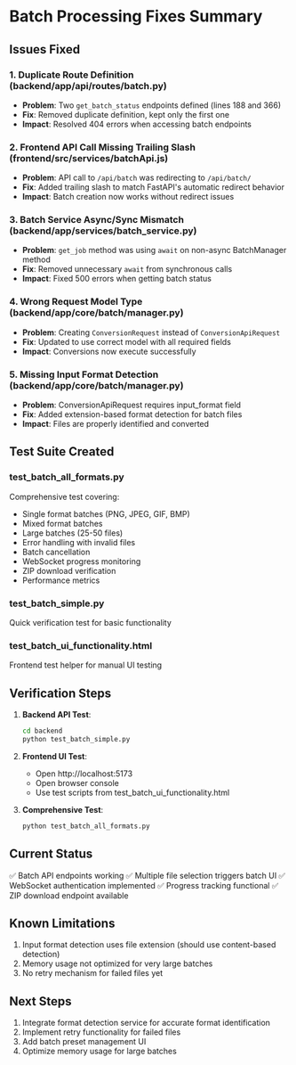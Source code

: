 # Batch Processing Fixes Summary

## Issues Fixed

### 1. **Duplicate Route Definition** (backend/app/api/routes/batch.py)
- **Problem**: Two `get_batch_status` endpoints defined (lines 188 and 366)
- **Fix**: Removed duplicate definition, kept only the first one
- **Impact**: Resolved 404 errors when accessing batch endpoints

### 2. **Frontend API Call Missing Trailing Slash** (frontend/src/services/batchApi.js)
- **Problem**: API call to `/api/batch` was redirecting to `/api/batch/`
- **Fix**: Added trailing slash to match FastAPI's automatic redirect behavior
- **Impact**: Batch creation now works without redirect issues

### 3. **Batch Service Async/Sync Mismatch** (backend/app/services/batch_service.py)
- **Problem**: `get_job` method was using `await` on non-async BatchManager method
- **Fix**: Removed unnecessary `await` from synchronous calls
- **Impact**: Fixed 500 errors when getting batch status

### 4. **Wrong Request Model Type** (backend/app/core/batch/manager.py)
- **Problem**: Creating `ConversionRequest` instead of `ConversionApiRequest`
- **Fix**: Updated to use correct model with all required fields
- **Impact**: Conversions now execute successfully

### 5. **Missing Input Format Detection** (backend/app/core/batch/manager.py)
- **Problem**: ConversionApiRequest requires input_format field
- **Fix**: Added extension-based format detection for batch files
- **Impact**: Files are properly identified and converted

## Test Suite Created

### test_batch_all_formats.py
Comprehensive test covering:
- Single format batches (PNG, JPEG, GIF, BMP)
- Mixed format batches
- Large batches (25-50 files)
- Error handling with invalid files
- Batch cancellation
- WebSocket progress monitoring
- ZIP download verification
- Performance metrics

### test_batch_simple.py
Quick verification test for basic functionality

### test_batch_ui_functionality.html
Frontend test helper for manual UI testing

## Verification Steps

1. **Backend API Test**:
   ```bash
   cd backend
   python test_batch_simple.py
   ```

2. **Frontend UI Test**:
   - Open http://localhost:5173
   - Open browser console
   - Use test scripts from test_batch_ui_functionality.html

3. **Comprehensive Test**:
   ```bash
   python test_batch_all_formats.py
   ```

## Current Status

✅ Batch API endpoints working
✅ Multiple file selection triggers batch UI
✅ WebSocket authentication implemented
✅ Progress tracking functional
✅ ZIP download endpoint available

## Known Limitations

1. Input format detection uses file extension (should use content-based detection)
2. Memory usage not optimized for very large batches
3. No retry mechanism for failed files yet

## Next Steps

1. Integrate format detection service for accurate format identification
2. Implement retry functionality for failed files
3. Add batch preset management UI
4. Optimize memory usage for large batches